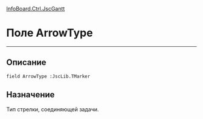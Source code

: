 ﻿---
Link: InfoBoard.Ctrl.JscGantt.@ArrowType
---

<!---  Навигация
[Имя проекта](#) :
-->
[InfoBoard.Ctrl.JscGantt](Default)

# Поле ArrowType
---

## Описание

    field ArrowType :JscLib.TMarker

<!--
## Аргументы{#Args}

### Аргумент1

Описание аргумента 1
-->

## Назначение

Тип стрелки, соединяющей задачи.

<!--
## Пример

    ArrowType...
-->

